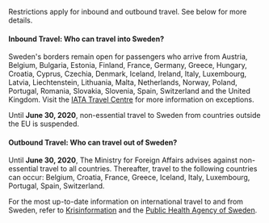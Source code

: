 Restrictions apply for inbound and outbound travel. See below for more details.

#### Inbound Travel: Who can travel into Sweden?

Sweden's borders remain open for passengers who arrive from Austria, Belgium, Bulgaria, Estonia, Finland, France, Germany, Greece, Hungary, Croatia, Cyprus, Czechia, Denmark, Iceland, Ireland, Italy, Luxembourg, Latvia, Liechtenstein, Lithuania, Malta, Netherlands, Norway, Poland, Portugal, Romania, Slovakia, Slovenia, Spain, Switzerland and the United Kingdom. Visit the [IATA Travel Centre](https://www.iatatravelcentre.com/international-travel-document-news/1580226297.htm) for more information on exceptions.

Until **June 30, 2020**, non-essential travel to Sweden from countries outside the EU is suspended.

#### Outbound Travel: Who can travel out of Sweden?

Until **June 30, 2020**, The Ministry for Foreign Affairs advises against non-essential travel to all countries. Thereafter, travel to the following countries can occur: Belgium, Croatia, France, Greece, Iceland, Italy, Luxembourg, Portugal, Spain, Switzerland.

For the most up-to-date information on international travel to and from Sweden, refer to [Krisinformation](https://www.krisinformation.se/en/hazards-and-risks/disasters-and-incidents/2020/official-information-on-the-new-coronavirus/visiting-sweden-during-the-covid-19-pandemic) and the [Public Health Agency of Sweden](https://www.folkhalsomyndigheten.se/the-public-health-agency-of-sweden/communicable-disease-control/covid-19/travel-to-and-from-sweden/).
